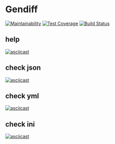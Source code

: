 # Gendiff

[![Maintainability](https://api.codeclimate.com/v1/badges/573ec228c56dff127ce7/maintainability)](https://codeclimate.com/github/nzleonid/project-lvl2-s401/maintainability) [![Test Coverage](https://api.codeclimate.com/v1/badges/573ec228c56dff127ce7/test_coverage)](https://codeclimate.com/github/nzleonid/project-lvl2-s401/test_coverage)
[![Build Status](https://travis-ci.org/nzleonid/project-lvl2-s401.svg?branch=master)](https://travis-ci.org/nzleonid/project-lvl2-s401)
## help
[![asciicast](https://asciinema.org/a/JF5Xb6mbyqRStBUx1MQeUefKe.svg)](https://asciinema.org/a/JF5Xb6mbyqRStBUx1MQeUefKe)
## check json
[![asciicast](https://asciinema.org/a/fEOEugbyjBXxshlJLhhJXrl8s.svg)](https://asciinema.org/a/fEOEugbyjBXxshlJLhhJXrl8s)
## check yml
[![asciicast](https://asciinema.org/a/jzxrt76STKqCYSQNXkYcJkU89.svg)](https://asciinema.org/a/jzxrt76STKqCYSQNXkYcJkU89)
## check ini
[![asciicast](https://asciinema.org/a/6yYaKZOuw8awNnRbsu5GdLYo7.svg)](https://asciinema.org/a/6yYaKZOuw8awNnRbsu5GdLYo7)
